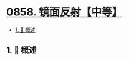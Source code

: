 # [0858. 镜面反射【中等】](https://github.com/Tdahuyou/TNotes.leetcode/tree/main/notes/0858.%20%E9%95%9C%E9%9D%A2%E5%8F%8D%E5%B0%84%E3%80%90%E4%B8%AD%E7%AD%89%E3%80%91)

<!-- region:toc -->

- [1. 📝 概述](#1--概述)

<!-- endregion:toc -->

## 1. 📝 概述
